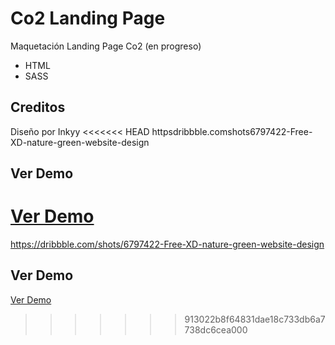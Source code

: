 # Co2 Landing Page
Maquetación Landing Page Co2 (en progreso)
- HTML
- SASS

## Creditos
Diseño por Inkyy
<<<<<<< HEAD
httpsdribbble.comshots6797422-Free-XD-nature-green-website-design

## Ver Demo
[Ver Demo](httpssergiodario.github.ioCo2-Landing-Page)
=======
https://dribbble.com/shots/6797422-Free-XD-nature-green-website-design

## Ver Demo
[Ver Demo](https://sergiodario.github.io/Co2-Landing-Page/)
>>>>>>> 913022b8f64831dae18c733db6a7738dc6cea000
